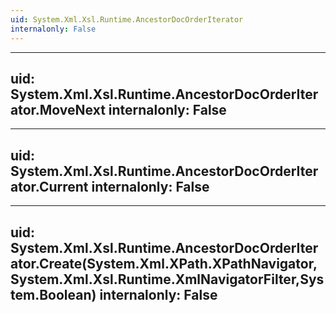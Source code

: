 ```yaml
---
uid: System.Xml.Xsl.Runtime.AncestorDocOrderIterator
internalonly: False
---
```


---
uid: System.Xml.Xsl.Runtime.AncestorDocOrderIterator.MoveNext
internalonly: False
---

---
uid: System.Xml.Xsl.Runtime.AncestorDocOrderIterator.Current
internalonly: False
---

---
uid: System.Xml.Xsl.Runtime.AncestorDocOrderIterator.Create(System.Xml.XPath.XPathNavigator,System.Xml.Xsl.Runtime.XmlNavigatorFilter,System.Boolean)
internalonly: False
---
